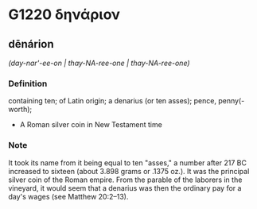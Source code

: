 # G1220 δηνάριον

## dēnárion

_(day-nar'-ee-on | thay-NA-ree-one | thay-NA-ree-one)_

### Definition

containing ten; of Latin origin; a denarius (or ten asses); pence, penny(-worth); 

- A Roman silver coin in New Testament time

### Note

It took its name from it being equal to ten "asses," a number after 217 BC increased to sixteen (about 3.898 grams or .1375 oz.). It was the principal silver coin of the Roman empire. From the parable of the laborers in the vineyard, it would seem that a denarius was then the ordinary pay for a day's wages (see Matthew 20:2–13).
